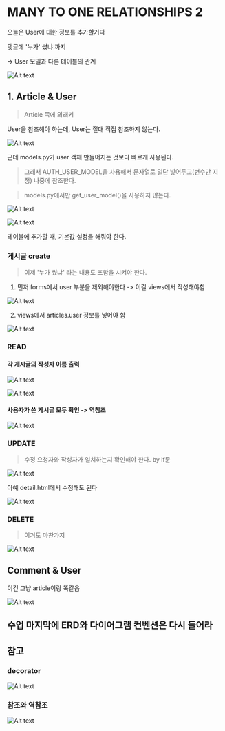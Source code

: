 # MANY TO ONE RELATIONSHIPS 2

오늘은 User에 대한 정보를 추가할거다

댓글에 '누가' 썼냐 까지

-> User 모델과 다른 테이블의 관계

![Alt text](image-87.png)


## 1. Article & User

> Article 쪽에 외래키

User을 참조해야 하는데, User는 절대 직접 참조하지 않는다.

![Alt text](image-88.png)

근데 models.py가 user 객체 만들어지는 것보다 빠르게 사용된다.

> 그래서 AUTH_USER_MODEL을 사용해서 문자열로 일단 넣어두고(변수만 지정) 나중에 참조한다.

> models.py에서만 get_user_model()을 사용하지 않는다. 

![Alt text](image-100.png)

![Alt text](image-89.png)

테이블에 추가할 때, 기본값 설정을 해줘야 한다. 

### 게시글 create

> 이제 '누가 썼냐' 라는 내용도 포함을 시켜야 한다.

1. 먼저 forms에서 user 부분을 제외해야한다 -> 이걸 views에서 작성해야함

![Alt text](image-91.png)

2. views에서 articles.user 정보를 넣어야 함

![Alt text](image-90.png)

### READ

#### 각 게시글의 작성자 이름 출력

![Alt text](image-92.png)

![Alt text](image-93.png)

#### 사용자가 쓴 게시글 모두 확인 -> 역참조

![Alt text](image-94.png)


### UPDATE

> 수정 요청자와 작성자가 일치하는지 확인해야 한다. by if문

![Alt text](image-95.png)

아예 detail.html에서 수정해도 된다

![Alt text](image-96.png)

### DELETE

> 이거도 마찬가지

![Alt text](image-97.png)


## Comment & User 

이건 그냥 article이랑 똑같음


![Alt text](image-98.png)

## 수업 마지막에 ERD와 다이어그램 컨벤션은 다시 들어라

## 참고

### decorator

![Alt text](image-99.png)


### 참조와 역참조

![Alt text](image-101.png)